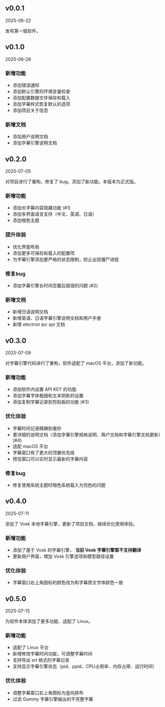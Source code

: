 ## v0.0.1

2025-06-22

发布第一版软件。

## v0.1.0

2025-06-26

### 新增功能

- 添加错误通知
- 添加默认引擎的环境变量检查
- 添加配置数据文件保存和载入
- 添加字幕样式恢复默认的选项
- 添加项目关于信息

### 新增文档

- 添加用户说明文档
- 添加字幕引擎说明文档

## v0.2.0

2025-07-05

对项目进行了重构，修复了 bug，添加了新功能。本版本为正式版。

### 新增功能

- 添加长字幕内容隐藏功能 (#1)
- 添加多界面语言支持（中文、英语、日语）
- 添加暗色主题

### 提升体验

- 优化界面布局
- 添加更多可保存和载入的配置项
- 为字幕引擎添加更严格的状态限制，防止出现僵尸进程

### 修复bug

- 添加字幕引擎长时间空置后报错的问题 (#2)

### 新增文档

- 新增日语说明文档
- 新增英语、日语字幕引擎说明文档和用户手册
- 新增 electron ipc api 文档

## v0.3.0

2025-07-09

对字幕引擎代码进行了重构，软件适配了 macOS 平台，添加了新功能。

### 新增功能

- 添加软件内设置 API KEY 的功能
- 添加字幕字体粗细和文本阴影的设置
- 添加复制字幕记录到剪贴板的功能 (#3)

### 优化体验

- 字幕时间记录精确到毫秒
- 更详细的说明文档（添加字幕引擎规格说明、用户文档和字幕引擎文档更新） (#4)
- 适配 macOS 平台
- 字幕窗口有了更大的顶置优先级
- 预览窗口可以实时显示最新的字幕内容

### 修复bug

- 修复使用系统主题时暗色系统载入为亮色的问题

## v0.4.0

2025-07-11

添加了 Vosk 本地字幕引擎，更新了项目文档，继续优化使用体验。

### 新增功能

- 添加了基于 Vosk 的字幕引擎， **当前 Vosk 字幕引擎暂不支持翻译**
- 更新用户界面，增加 Vosk 引擎选项和模型路径设置

### 优化体验

- 字幕窗口右上角图标的颜色改为和字幕原文字体颜色一致

## v0.5.0

2025-07-15

为软件本体添加了更多功能、适配了 Linux。

### 新增功能

- 适配了 Linux 平台
- 新增修改字幕时间功能，可调整字幕时间
- 支持导出 srt 格式的字幕记录
- 支持显示字幕引擎状态（pid、ppid、CPU占用率、内存占用、运行时间）

### 优化体验

- 调整字幕窗口右上角图标为竖向排布
- 过滤 Gummy 字幕引擎输出的不完整字幕
